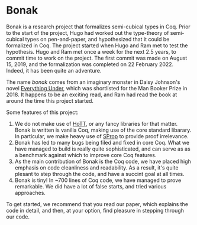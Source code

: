 # Bonak

Bonak is a research project that formalizes semi-cubical types in Coq. Prior to the start of the project, Hugo had worked out the type-theory of semi-cubical types on pen-and-paper, and hypothesized that it could be formalized in Coq. The project started when Hugo and Ram met to test the hypothesis. Hugo and Ram met once a week for the next 2.5 years, to commit time to work on the project. The first commit was made on August 15, 2019, and the formalization was completed on 22 February 2022. Indeed, it has been quite an adventure.

The name _bonak_ comes from an imaginary monster in Daisy Johnson's novel [Everything Under](https://thebookerprizes.com/the-booker-library/books/everything-under), which was shortlisted for the Man Booker Prize in 2018. It happens to be an exciting read, and Ram had read the book at around the time this project started.

Some features of this project:

1. We do not make use of [HoTT](https://github.com/HoTT/HoTT), or any fancy libraries for that matter. Bonak is written is vanilla Coq, making use of the core standard libarary. In particular, we make heavy use of [SProp](https://coq.inria.fr/refman/addendum/sprop.html) to provide proof irrelevance.
2. Bonak has led to many bugs being filed and fixed in core Coq. What we have managed to build is really quite sophisticated, and can serve as as a benchmark against which to improve core Coq features.
3. As the main contribution of Bonak is the Coq code, we have placed high emphasis on code cleanliness and readability. As a result, it's quite plesant to step through the code, and have a succint goal at all times.
4. Bonak is tiny! In ~700 lines of Coq code, we have managed to prove remarkable. We did have a lot of false starts, and tried various approaches.

To get started, we recommend that you read our paper, which explains the code in detail, and then, at your option, find pleasure in stepping through our code.

